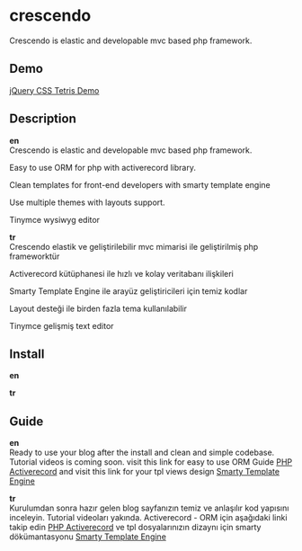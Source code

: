 # crescendo
Crescendo is elastic and developable mvc based php framework.
## Demo
[jQuery CSS Tetris Demo](http://www.onuraltinsoy.com/crescendo)
## Description
**en**<br>
Crescendo is elastic and developable mvc based php framework.

Easy to use ORM for php with activerecord library.

Clean templates for front-end developers with smarty template engine

Use multiple themes with layouts support.

Tinymce wysiwyg editor
<br>

**tr**<br>
Crescendo elastik ve geliştirilebilir mvc mimarisi ile geliştirilmiş php frameworktür

Activerecord kütüphanesi ile hızlı ve kolay veritabanı ilişkileri

Smarty Template Engine ile arayüz geliştiricileri için temiz kodlar

Layout desteği ile birden fazla tema kullanılabilir

Tinymce gelişmiş text editor
## Install
**en**<br>


**tr**<br>
## Guide
**en**<br>
Ready to use your blog after the install and clean and simple codebase. Tutorial videos is coming soon.
visit this link for easy to use ORM Guide
[PHP Activerecord](http://www.phpactiverecord.org/projects/main/wiki)
and
visit this link for your tpl views design
[Smarty Template Engine](http://www.smarty.net/docs/en/)
<br>

**tr**<br>
Kurulumdan sonra hazır gelen blog sayfanızın temiz ve anlaşılır kod yapısını inceleyin. Tutorial videoları yakında.
Activerecord - ORM için aşağıdaki linki takip edin
[PHP Activerecord](http://www.phpactiverecord.org/projects/main/wiki)
ve
tpl dosyalarınızın dizaynı için smarty dökümantasyonu
[Smarty Template Engine](http://www.smarty.net/docs/en/)
<br>

